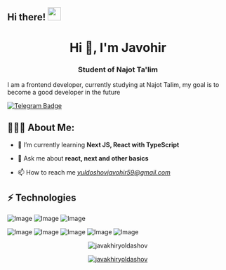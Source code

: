 ## Hi there! <img src="https://raw.githubusercontent.com/aemmadi/aemmadi/master/wave.gif" width="30px">

<h1 align="center">Hi 👋, I'm Javohir</h1>
<h3 align="center">Student of Najot Ta'lim</h3>

I am a frontend developer, currently studying at Najot Talim, my goal is to become a good developer in the future

[![Telegram Badge](https://img.shields.io/badge/@JavakhirYoldashov-2CA5E0?style=flat-square&logo=telegram&logoColor=white&link=https://t.me/JavakhirYoldashov)](https://t.me/JavakhirYoldashov) 

  
<h2 align="left">👨🏻‍💻 About Me:</h2>

- 🌱 I’m currently learning **Next JS, React with TypeScript**

- 💬 Ask me about **react, next and other basics**

- 📫 How to reach me *yuldoshovjavohir59@gmail.com*

## ⚡ Technologies

![Image](https://img.shields.io/badge/JavaScript-323330?style=for-the-badge&logo=javascript&logoColor=F7DF1E)
![Image](https://img.shields.io/badge/Vue.js-35495E?style=for-the-badge&logo=vuedotjs&logoColor=4FC08D)
![Image](https://img.shields.io/badge/Tailwind_CSS-38B2AC?style=for-the-badge&logo=tailwind-css&logoColor=white)


![Image](https://img.shields.io/badge/Git-F05032?style=for-the-badge&logo=git&logoColor=white)
![Image](https://img.shields.io/badge/-HTML5-E34F26?style=for-the-badge&logo=html5&logoColor=white)
![Image](https://img.shields.io/badge/-CSS3-1572B6?style=for-the-badge&logo=css3)
![Image](https://img.shields.io/badge/-Bootstrap-563D7C?style=for-the-badge&logo=bootstrap)
![Image](https://img.shields.io/badge/Figma-F24E1E?style=for-the-badge&logo=figma&logoColor=white)

<p align="center"> <img src="https://github-readme-stats.vercel.app/api?username=javakhiryoldashov&show_icons=true&theme=gotham" alt="javakhiryoldashov" />

<p align="center"> <a href="https://github.com/ryo-ma/github-profile-trophy"><img src="https://github-profile-trophy.vercel.app/?username=javakhiryoldashov&theme=onestar&row=1&margin-w=15&margin-h=15&no-bg=true" alt="javakhiryoldashov" /></a> </p>
